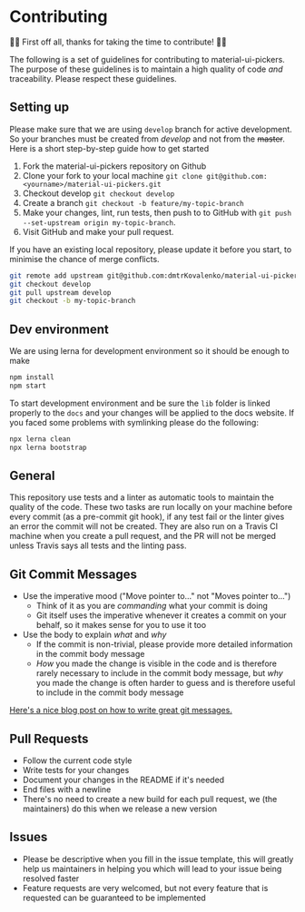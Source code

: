 # Contributing

:raised_hands::tada: First off all, thanks for taking the time to contribute! :tada::raised_hands:

The following is a set of guidelines for contributing to material-ui-pickers. The purpose of these
guidelines is to maintain a high quality of code _and_ traceability. Please respect these
guidelines.

## Setting up

Please make sure that we are using `develop` branch for active development. So your branches must be created from _develop_ and not from the ~~master~~. Here is a short step-by-step guide how to get started

1. Fork the material-ui-pickers repository on Github
2. Clone your fork to your local machine `git clone git@github.com:<yourname>/material-ui-pickers.git`
3. Checkout develop `git checkout develop`
4. Create a branch `git checkout -b feature/my-topic-branch`
5. Make your changes, lint, run tests, then push to to GitHub with `git push --set-upstream origin my-topic-branch`.
6. Visit GitHub and make your pull request.

If you have an existing local repository, please update it before you start, to minimise the chance of merge conflicts.

```sh
git remote add upstream git@github.com:dmtrKovalenko/material-ui-pickers.git
git checkout develop
git pull upstream develop
git checkout -b my-topic-branch
```

## Dev environment

We are using lerna for development environment so it should be enough to make

```sh
npm install
npm start
```

To start development environment and be sure the `lib` folder is linked properly to the `docs` and your changes will be applied to the docs website. If you faced some problems with symlinking please do the following:

```sh
npx lerna clean
npx lerna bootstrap
```

## General

This repository use tests and a linter as automatic tools to maintain the quality of the code.
These two tasks are run locally on your machine before every commit (as a pre-commit git hook),
if any test fail or the linter gives an error the commit will not be created. They are also run on
a Travis CI machine when you create a pull request, and the PR will not be merged unless Travis
says all tests and the linting pass.

## Git Commit Messages

- Use the imperative mood ("Move pointer to..." not "Moves pointer to...")
  - Think of it as you are _commanding_ what your commit is doing
  - Git itself uses the imperative whenever it creates a commit on your behalf, so it makes sense
    for you to use it too
- Use the body to explain _what_ and _why_
  - If the commit is non-trivial, please provide more detailed information in the commit body
    message
  - _How_ you made the change is visible in the code and is therefore rarely necessary to include
    in the commit body message, but _why_ you made the change is often harder to guess and is
    therefore useful to include in the commit body message

[Here's a nice blog post on how to write great git messages.](http://chris.beams.io/posts/git-commit/)

## Pull Requests

- Follow the current code style
- Write tests for your changes
- Document your changes in the README if it's needed
- End files with a newline
- There's no need to create a new build for each pull request, we (the maintainers) do this when we
  release a new version

## Issues

- Please be descriptive when you fill in the issue template, this will greatly help us maintainers
  in helping you which will lead to your issue being resolved faster
- Feature requests are very welcomed, but not every feature that is requested can be guaranteed
  to be implemented

